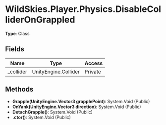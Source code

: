 ﻿# WildSkies.Player.Physics.DisableColliderOnGrappled

**Type**: Class

## Fields

| Name | Type | Access |
|------|------|--------|
| _collider | UnityEngine.Collider | Private |

## Methods

- **Grapple(UnityEngine.Vector3 grapplePoint)**: System.Void (Public)
- **OnYank(UnityEngine.Vector3 direction)**: System.Void (Public)
- **DetachGrapple()**: System.Void (Public)
- **.ctor()**: System.Void (Public)


